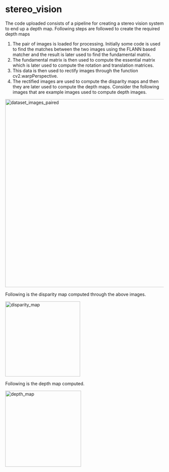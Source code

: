 # stereo_vision
The code uploaded consists of a pipeline for creating a stereo vision system to end up a depth map. Following steps are followed to create the required depth maps
1. The pair of images is loaded for processing. Initially some code is used to find the matches between the two images using the FLANN based matcher and the result is later used to find the fundamental matrix.
2. The fundamental matrix is then used to compute the essential matrix which is later used to compute the rotation and translation matrices.
3. This data is then used to rectify images through the function cv2.warpPerspective.
4. The rectified images are used to compute the disparity maps and then they are later used to compute the depth maps.
Consider the following images that are example images used to compute depth images.

<img width="596" alt="dataset_images_paired" src="https://github.com/user-attachments/assets/a58808ce-ae78-4a7b-a3b5-81492ea23611">

Following is the disparity map computed through the above images.


<img width="238" alt="disparity_map" src="https://github.com/user-attachments/assets/afa04c64-2169-442f-b504-2a00ef4f1e5a">


Following is the depth map computed.



<img width="241" alt="depth_map" src="https://github.com/user-attachments/assets/386e6fd6-e093-4a14-87d0-85778daf5043">
